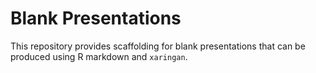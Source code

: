 # Blank Presentations

This repository provides scaffolding for blank presentations that can be produced using R markdown and `xaringan`.
